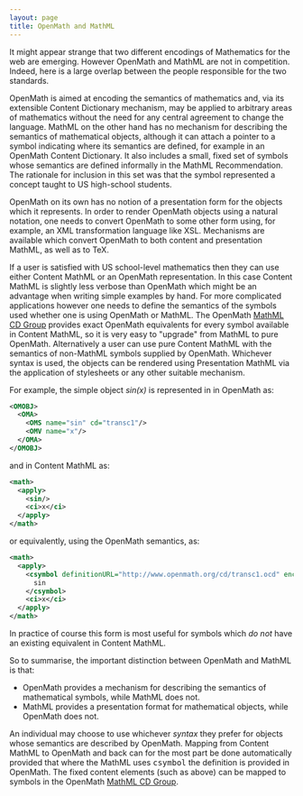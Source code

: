 ```yaml
---
layout: page
title: OpenMath and MathML
---
```


It might appear strange that two different encodings of Mathematics for the web are emerging. However OpenMath and MathML are not in competition. Indeed, here is a large overlap between the people responsible for the two standards.

OpenMath is aimed at encoding the semantics of mathematics and, via its extensible Content Dictionary mechanism, may be applied to arbitrary areas of mathematics without the need for any central agreement to change the language. MathML on the other hand has no mechanism for describing the semantics of mathematical objects, although it can attach a pointer to a symbol indicating where its semantics are defined, for example in an OpenMath Content Dictionary. It also includes a small, fixed set of symbols whose semantics are defined informally in the MathML Recommendation. The rationale for inclusion in this set was that the symbol represented a concept taught to US high-school students.

OpenMath on its own has no notion of a presentation form for the objects which it represents. In order to render OpenMath objects using a natural notation, one needs to convert OpenMath to some other form using, for example, an XML transformation language like XSL. Mechanisms are available which convert OpenMath to both content and presentation MathML, as well as to TeX.

If a user is satisfied with US school-level mathematics then they can use either Content MathML or an OpenMath representation. In this case Content MathML is slightly less verbose than OpenMath which might be an advantage when writing simple examples by hand. For more complicated applications however one needs to define the semantics of the symbols used whether one is using OpenMath or MathML. The OpenMath [MathML CD Group](../cdgroups/mathml.html) provides exact OpenMath equivalents for every symbol available in Content MathML, so it is very easy to "upgrade" from MathML to pure OpenMath. Alternatively a user can use pure Content MathML with the semantics of non-MathML symbols supplied by OpenMath. Whichever syntax is used, the objects can be rendered using Presentation MathML via the application of stylesheets or any other suitable mechanism.

For example, the simple object _sin(x)_ is represented in in OpenMath as:

```XML
<OMOBJ>
  <OMA>
    <OMS name="sin" cd="transc1"/>
    <OMV name="x"/>
  </OMA>
</OMOBJ>
```

and in Content MathML as:

```XML
<math>
  <apply>
    <sin/>
    <ci>x</ci>
  </apply>
</math>
```

or equivalently, using the OpenMath semantics, as:

```XML
<math>
  <apply>
    <csymbol definitionURL="http://www.openmath.org/cd/transc1.ocd" encoding="OpenMath">
      sin
    </csymbol>
    <ci>x</ci>
  </apply>
</math>
```

In practice of course this form is most useful for symbols which _do not_ have an existing equivalent in Content MathML.

So to summarise, the important distinction between OpenMath and MathML is that:

*   OpenMath provides a mechanism for describing the semantics of mathematical symbols, while MathML does not.
*   MathML provides a presentation format for mathematical objects, while OpenMath does not.

An individual may choose to use whichever _syntax_ they prefer for objects whose semantics are described by OpenMath. Mapping from Content MathML to OpenMath and back can for the most part be done automatically provided that where the MathML uses <tt>csymbol</tt> the definition is provided in OpenMath. The fixed content elements (such as <tt><sin/></tt> above) can be mapped to symbols in the OpenMath [MathML CD Group](../cdgroups/mathml.html).
